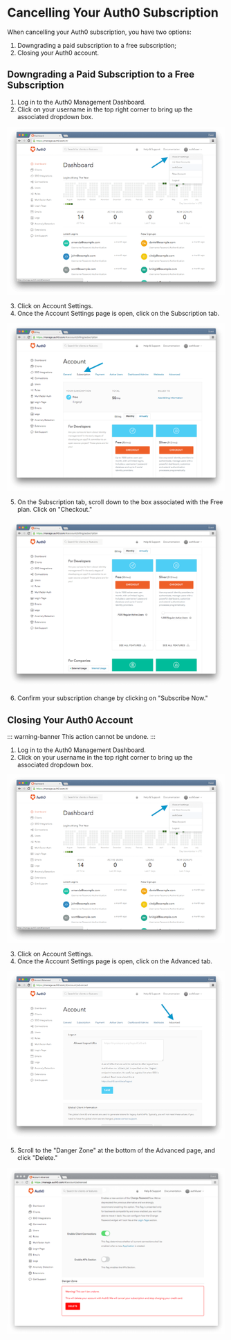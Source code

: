 # Cancelling Your Auth0 Subscription

When cancelling your Auth0 subscription, you have two options:

1. Downgrading a paid subscription to a free subscription;
2. Closing your Auth0 account.

## Downgrading a Paid Subscription to a Free Subscription

1. Log in to the Auth0 Management Dashboard.
2. Click on your username in the top right corner to bring up the associated dropdown box.

![](/media/articles/subscriptions/dashboard.png)

3. Click on Account Settings.
4. Once the Account Settings page is open, click on the Subscription tab.

![](/media/articles/subscriptions/subscription.png)

5. On the Subscription tab, scroll down to the box associated with the Free plan. Click on "Checkout."

![](/media/articles/subscriptions/free-subscription.png)

6. Confirm your subscription change by clicking on "Subscribe Now."  

## Closing Your Auth0 Account

::: warning-banner
This action cannot be undone.
:::

1. Log in to the Auth0 Management Dashboard.
2. Click on your username in the top right corner to bring up the associated dropdown box.

![](/media/articles/subscriptions/dashboard.png)

3. Click on Account Settings.
4. Once the Account Settings page is open, click on the Advanced tab.

![](/media/articles/subscriptions/advanced.png)

5. Scroll to the "Danger Zone" at the bottom of the Advanced page, and click "Delete."

![](/media/articles/subscriptions/danger-zone.png)
